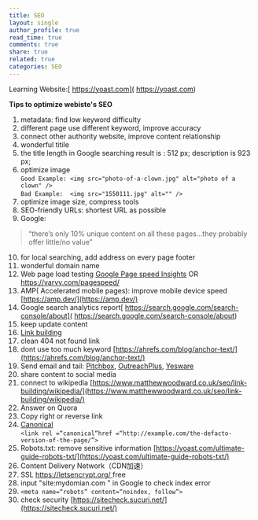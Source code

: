 ```yaml
---
title: SEO
layout: single
author_profile: true
read_time: true
comments: true
share: true
related: true
categories: SEO
---
```


Learning Website:[ https://yoast.com]( https://yoast.com)

**Tips to optimize webiste's SEO**

1. metadata:  find low keyword difficulty
2. different page use different keyword, improve accuracy
3. connect other authority website, improve content relationship
4. wonderful titile
5. the title length in Google searching result is : 512 px; description is 923 px;
6. optimize image <br/> `Good Example: <img src="photo-of-a-clown.jpg" alt="photo of a clown" />  `  <br/> `Bad Example:  <img src="1550111.jpg" alt="" /> `
7. optimize image size, compress tools
8. SEO-friendly URLs: shortest URL as possible
9. Google: 
 >  “there’s only 10% unique content on all these pages…they probably offer little/no value”
10. for local searching, add address on every page footer
11. wonderful domain name
12. Web page load testing [Google Page speed Insights](https://developers.google.com/speed/pagespeed/insights/)  OR  https://varvy.com/pagespeed/
13. AMP( Accelerated mobile pages): improve mobile device speed [https://amp.dev/](https://amp.dev/)
14. Google search analytics report[ https://search.google.com/search-console/about]( https://search.google.com/search-console/about)
15. keep update content
16. [Link building](https://ahrefs.com/blog/link-building/)
17. clean 404 not found link
18.  dont use too much keyword [https://ahrefs.com/blog/anchor-text/](https://ahrefs.com/blog/anchor-text/)
19.  Send email and tail: [Pitchbox](https://pitchbox.com/ ), [OutreachPlus](https://www.outreachplus.com/), [Yesware](https://www.yesware.com/)
20.  share content to social media 
21.  connect to wikipedia  [https://www.matthewwoodward.co.uk/seo/link-building/wikipedia/](https://www.matthewwoodward.co.uk/seo/link-building/wikipedia/)
22.  Answer on Quora
23.  Copy right or  reverse link
24.  [Canonical](https://yoast.com/rel-canonical/) <br/>`<link rel =“canonical“href =“http://example.com/the-defacto-version-of-the-page/”>`
25.  Robots.txt: remove sensitive information [https://yoast.com/ultimate-guide-robots-txt/](https://yoast.com/ultimate-guide-robots-txt/)
26.  Content Delivery Network（CDN加速）
27.  SSL   [https://letsencrypt.org/ ](https://letsencrypt.org/ ) free
28.  input "site:mydomian.com " in Google to check index error 
29.  `<meta name=“robots” content=“noindex, follow”>`
30.  check security  [https://sitecheck.sucuri.net/](https://sitecheck.sucuri.net/)